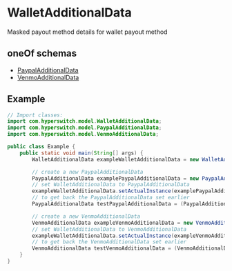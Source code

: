

# WalletAdditionalData

Masked payout method details for wallet payout method

## oneOf schemas
* [PaypalAdditionalData](PaypalAdditionalData.md)
* [VenmoAdditionalData](VenmoAdditionalData.md)

## Example
```java
// Import classes:
import com.hyperswitch.model.WalletAdditionalData;
import com.hyperswitch.model.PaypalAdditionalData;
import com.hyperswitch.model.VenmoAdditionalData;

public class Example {
    public static void main(String[] args) {
        WalletAdditionalData exampleWalletAdditionalData = new WalletAdditionalData();

        // create a new PaypalAdditionalData
        PaypalAdditionalData examplePaypalAdditionalData = new PaypalAdditionalData();
        // set WalletAdditionalData to PaypalAdditionalData
        exampleWalletAdditionalData.setActualInstance(examplePaypalAdditionalData);
        // to get back the PaypalAdditionalData set earlier
        PaypalAdditionalData testPaypalAdditionalData = (PaypalAdditionalData) exampleWalletAdditionalData.getActualInstance();

        // create a new VenmoAdditionalData
        VenmoAdditionalData exampleVenmoAdditionalData = new VenmoAdditionalData();
        // set WalletAdditionalData to VenmoAdditionalData
        exampleWalletAdditionalData.setActualInstance(exampleVenmoAdditionalData);
        // to get back the VenmoAdditionalData set earlier
        VenmoAdditionalData testVenmoAdditionalData = (VenmoAdditionalData) exampleWalletAdditionalData.getActualInstance();
    }
}
```


